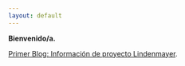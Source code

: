 ```yaml
---
layout: default
---
```


**Bienvenido/a.**

[Primer Blog: Información de proyecto Lindenmayer](another-page).

